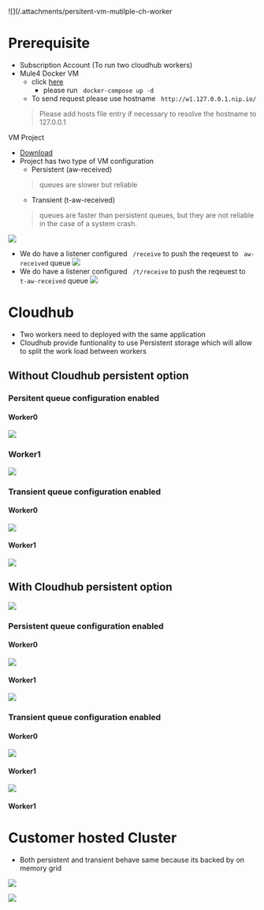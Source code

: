 ![](/.attachments/persitent-vm-mutilple-ch-worker


# Prerequisite
- Subscription Account (To run two cloudhub workers)
- Mule4 Docker VM
   - click [here](Mule4-docker)
        - please run ``` docker-compose up -d```
    - To send request please use hostname ``` http://w1.127.0.0.1.nip.io/```
    > Please add hosts file entry if necessary to resolve the hostname to 127.0.0.1

VM Project
- [Download](/.attachments/persitent-vm-mutilple-ch-worker/vm-muckaround.zip)
- Project has two type of VM configuration
    - Persistent (aw-received)
    >queues are slower but reliable
    - Transient (t-aw-received)
    >queues are faster than persistent queues, but they are not reliable in the case of a system crash.

![](/.attachments/persitent-vm-mutilple-ch-worker/porject0.PNG)

- We do have a listener configured ``` /receive``` to push the reqeuest to ``` aw-received``` queue
![](/.attachments/persitent-vm-mutilple-ch-worker/project1.PNG)
- We do have a listener configured ``` /t/receive``` to push the reqeuest to ``` t-aw-received``` queue
![](/.attachments/persitent-vm-mutilple-ch-worker/project1.PNG)


# Cloudhub
- Two workers need to deployed with  the same application
- Cloudhub provide funtionality to use Persistent storage which will allow to split the work load between workers

## Without Cloudhub persistent option

### **Persitent queue configuration enabled**
#### Worker0
![](/.attachments/persitent-vm-mutilple-ch-worker/non-persistent-cloudhub-and-persistentworker0.PNG)
### Worker1
![](/.attachments/persitent-vm-mutilple-ch-worker/non-persistent-cloudhub-and-persistentworker1.PNG) 

### **Transient queue configuration enabled**
 
#### Worker0 
![](/.attachments/persitent-vm-mutilple-ch-worker/non-persistent-cloudhub-and-transient-worker0.PNG)

#### Worker1
![](/.attachments/persitent-vm-mutilple-ch-worker/non-persistent-cloudhub-and-transient-worker1.PNG)

## With Cloudhub persistent option
![](/.attachments/persitent-vm-mutilple-ch-worker/persistent-config-check.JPG)


### **Persistent queue configuration enabled**
 
#### Worker0 
![](/.attachments/persitent-vm-mutilple-ch-worker/persistent-ch-persisitent-w0.PNG)
#### Worker1
![](/.attachments/persitent-vm-mutilple-ch-worker/persistent-ch-persisitent-w1.PNG)
### **Transient queue configuration enabled**
#### Worker0
![](/.attachments/persitent-vm-mutilple-ch-worker/transient-ch-persisitent-w0.PNG)
#### Worker1
![](/.attachments/persitent-vm-mutilple-ch-worker/transient-ch-persisitent-w1.PNG) 
#### Worker1



# Customer hosted Cluster 
- Both persistent and transient behave same because its backed by on memory grid

![](/.attachments/persitent-vm-mutilple-ch-worker/vm-persistent-queue-oncluster-processing.PNG)

![](/.attachments/persitent-vm-mutilple-ch-worker/vm-transient-queue-oncluster-processing.PNG)


